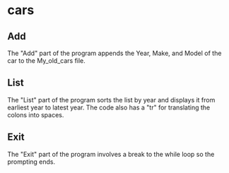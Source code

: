 # cars

## Add
The "Add" part of the program appends the Year, Make, and Model of the car to the My_old_cars file. 

## List
The "List" part of the program sorts the list by year and displays it from earliest year to latest year. The code also has a "tr" for translating the colons into spaces.

## Exit
The "Exit" part of the program involves a break to the while loop so the prompting ends. 
